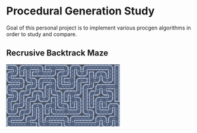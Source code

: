 # Procedural Generation Study
Goal of this personal project is to implement various procgen algorithms in order to study and compare.
 
## Recrusive Backtrack Maze
<img src="gifs/procgen_backtrack_maze.gif" width="60%" height="60%"/>
